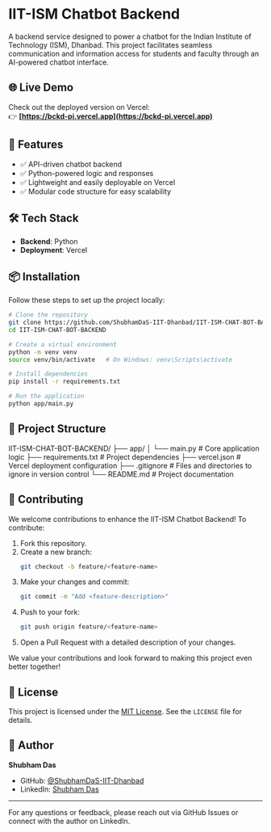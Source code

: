 # IIT-ISM Chatbot Backend

A backend service designed to power a chatbot for the Indian Institute of Technology (ISM), Dhanbad. This project facilitates seamless communication and information access for students and faculty through an AI-powered chatbot interface.

## 🌐 Live Demo

Check out the deployed version on Vercel:  
👉 **[https://bckd-pi.vercel.app](https://bckd-pi.vercel.app)**

## 🚀 Features

- ✅ API-driven chatbot backend  
- ✅ Python-powered logic and responses  
- ✅ Lightweight and easily deployable on Vercel  
- ✅ Modular code structure for easy scalability

## 🛠️ Tech Stack

- **Backend**: Python  
- **Deployment**: Vercel

## 📦 Installation

Follow these steps to set up the project locally:

```bash
# Clone the repository
git clone https://github.com/ShubhamDaS-IIT-Dhanbad/IIT-ISM-CHAT-BOT-BACKEND.git
cd IIT-ISM-CHAT-BOT-BACKEND

# Create a virtual environment
python -m venv venv
source venv/bin/activate   # On Windows: venv\Scripts\activate

# Install dependencies
pip install -r requirements.txt

# Run the application
python app/main.py

```
## 📁 Project Structure

IIT-ISM-CHAT-BOT-BACKEND/
├── app/
│   └── main.py           # Core application logic
├── requirements.txt      # Project dependencies
├── vercel.json           # Vercel deployment configuration
├── .gitignore            # Files and directories to ignore in version control
└── README.md             # Project documentation

## 🤝 Contributing

We welcome contributions to enhance the IIT-ISM Chatbot Backend! To contribute:

1. Fork this repository.
2. Create a new branch:
   ```bash
   git checkout -b feature/<feature-name>
   ```
3. Make your changes and commit:
   ```bash
   git commit -m "Add <feature-description>"
   ```
4. Push to your fork:
   ```bash
   git push origin feature/<feature-name>
   ```
5. Open a Pull Request with a detailed description of your changes.

We value your contributions and look forward to making this project even better together!

## 📄 License

This project is licensed under the [MIT License](LICENSE). See the `LICENSE` file for details.

## 👤 Author

**Shubham Das**  
- GitHub: [@ShubhamDaS-IIT-Dhanbad](https://github.com/ShubhamDaS-IIT-Dhanbad)  
- LinkedIn: [Shubham Das](https://www.linkedin.com/in/shubham-das-profile)

---

For any questions or feedback, please reach out via GitHub Issues or connect with the author on LinkedIn.
```
